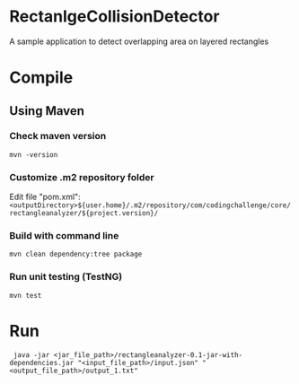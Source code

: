 # RectanlgeCollisionDetector

A sample application to detect overlapping area on layered rectangles

# Compile
## Using Maven
### Check maven version
```mvn -version```
### Customize .m2 repository folder
Edit file "pom.xml":
```<outputDirectory>${user.home}/.m2/repository/com/codingchallenge/core/rectangleanalyzer/${project.version}/```
### Build with command line
```mvn clean dependency:tree package```
### Run unit testing (TestNG)
```mvn test```

# Run
```
 java -jar <jar_file_path>/rectangleanalyzer-0.1-jar-with-dependencies.jar "<input_file_path>/input.json" "<output_file_path>/output_1.txt"
```